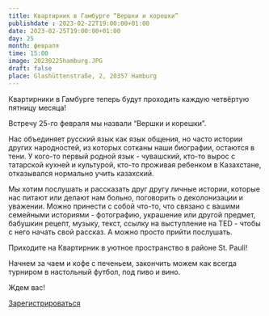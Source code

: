 ```yaml
---
title: Квартирник в Гамбурге “Вершки и корешки”
publishdate : 2023-02-22T19:00:00+01:00
date: 2023-02-25T19:00:00+01:00
day: 25
month: февраля
time: 15:00
image: 20230225hamburg.JPG
draft: false
place: Glashüttenstraße, 2, 20357 Hamburg
---
```

Квартирники в Гамбурге теперь будут проходить каждую четвёртую пятницу месяца!

Встречу 25-го февраля мы назвали “Вершки и корешки”. 

Нас объединяет русский язык как язык общения, но часто истории других народностей, из которых сотканы наши биографии, остаются в тени. У кого-то первый родной язык - чувашский, кто-то вырос с татарской кухней и культурой, кто-то проживая ребенком в Казахстане, отказывался нормально учить казахский. 

Мы хотим послушать и рассказать друг другу личные истории, которые нас питают или делают нам больно, поговорить о деколонизации и уважении. Можно принести с собой что-то, что связано с вашими семейными историями - фотографию, украшение или другой предмет, бабушкин рецепт, музыку, текст, ссылку на выступление на TED - чтобы с него начать свой рассказ. А можно просто прийти послушать.

Приходите на Квартирник в уютное пространство в районе St. Pauli! 

Начнем за чаем и кофе с печеньем, закончить можем как всегда турниром в настольный футбол, под пиво и вино.

Ждем вас!

[Зарегистрироваться](https://www.eventbrite.de/e/556415643167)